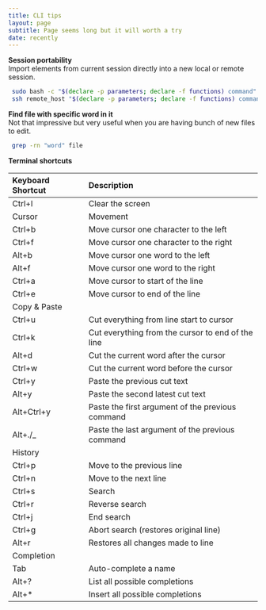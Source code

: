 ```yaml
---
title: CLI tips
layout: page
subtitle: Page seems long but it will worth a try
date: recently
---
```

**Session portability**  
Import elements from current session directly into a new local or remote session.
```bash
 sudo bash -c "$(declare -p parameters; declare -f functions) command"
 ssh remote_host "$(declare -p parameters; declare -f functions) command"
```
**Find file with specific word in it**  
Not that impressive but very useful when you are having bunch of new files to edit.
```bash
 grep -rn "word" file
```
**Terminal shortcuts**

|Keyboard Shortcut|Description|
|:----------------|:----------|
|Ctrl+l|Clear the screen|
|Cursor|Movement|
|Ctrl+b|Move cursor one character to the left|
|Ctrl+f|Move cursor one character to the right|
|Alt+b|Move cursor one word to the left|
|Alt+f|Move cursor one word to the right|
|Ctrl+a|Move cursor to start of the line|
|Ctrl+e|Move cursor to end of the line|
|Copy & Paste|
|Ctrl+u|Cut everything from line start to cursor|
|Ctrl+k|Cut everything from the cursor to end of the line|
|Alt+d|Cut the current word after the cursor|
|Ctrl+w|Cut the current word before the cursor|
|Ctrl+y|Paste the previous cut text|
|Alt+y|Paste the second latest cut text|
|Alt+Ctrl+y|Paste the first argument of the previous command|
|Alt+./_|Paste the last argument of the previous command|
|History|
|Ctrl+p|Move to the previous line|
|Ctrl+n|Move to the next line|
|Ctrl+s|Search|
|Ctrl+r|Reverse search|
|Ctrl+j|End search|
|Ctrl+g|Abort search (restores original line)|
|Alt+r|Restores all changes made to line|
|Completion|
|Tab|Auto-complete a name|
|Alt+?|List all possible completions|
|Alt+*|Insert all possible completions|
